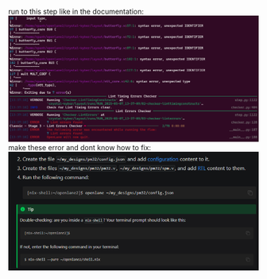 run to this step like in the documentation: 
![alt text](image.png)
make these error and dont know how to fix:
![alt text](image-1.png)
